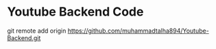 # Youtube Backend Code

git remote add origin https://github.com/muhammadtalha894/Youtube-Backend.git
